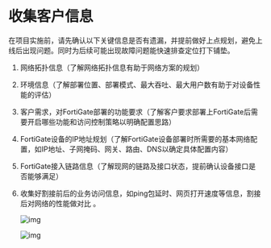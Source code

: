 # 收集客户信息

在项目实施前，请先确认以下关键信息是否有遗漏，并提前做好上点规划，避免上线后出现问题。同时为后续可能出现故障问题能快速排查定位打下铺垫。

1. 网络拓扑信息（了解网络拓扑信息有助于网络方案的规划）

2. 环境信息（了解部署位置、部署模式、最大吞吐、最大用户数有助于对设备性能的评估）

3. 客户需求，对FortiGate部署的功能要求（了解客户要求部署上FortiGate后需要开启哪些功能和访问控制策略以明确配置思路）

4. FortiGate设备的IP地址规划（了解FortiGate设备部署时所需要的基本网络配置，如IP地址、子网掩码、网关、路由、DNS以确定具体配置内容）

5. FortiGate接入链路信息（了解现网的链路及接口状态，提前确认设备接口是否能够满足）

6. 收集好割接前后的业务访问信息，如ping包延时、网页打开速度等信息，割接后对网络的性能做对比 。

   ![img](https://fortinet-public.s3.cn-north-1.amazonaws.com.cn/Handbook_Of_FortiGate_Products/HTML/b8bb0a0a_1cf20410_0.jpg)

   ![img](https://fortinet-public.s3.cn-north-1.amazonaws.com.cn/Handbook_Of_FortiGate_Products/HTML/b8bb0a0a_1cd9040d_0.jpg)

